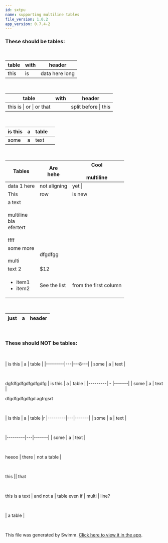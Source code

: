 ```yaml
---
id: sxtpu
name: supporting multiline tables
file_version: 1.0.2
app_version: 0.7.4-2
---
```


### These should be tables:

<br/>

| table | with |header          |
|-------|------|----------------|
| this  |   is | data here long |

<br/>

| table                    | with |header                |
|--------------------------|------|----------------------|
| this is \| or \| or that |      | split before \| this |

<br/>

| is this | a | table | |
|---------|---|-------|---|
| some    | a | text  | |

<br/>

| Tables                                                             |Are  <br>hehe         |Cool<br><br>multiline                |
|--------------------------------------------------------------------|----------------------|-------------------------------------|
| data 1 here                                                        | not aligning         | yet  \|                             |
|This                                                                |row                   |is new                               |
|a text<br><br>multiline  <br>bla  <br>efertert<br><br>ffff          |                      |                                     |
|some more<br><br>multi                                              |dfgdfgg               |                                     |
| text 2                                                             |   $12                |                                     |
| <ul><li>item1</li><li>item2</li></ul>                              | See the list         | from the first column               |

<br/>

| just | a | header |
|------|---|--------|

<br/>

### These should NOT be tables:

<br/>

| is this | a | table |
|---------|---|---8---|
| some    | a | text  |

<br/>

dgfdfgdfgdfgdfgdfg
| is this | a | table |
|---------| - |-------|
| some    | a | text  |

dfgdfgdfgdfgd agtrgsrt 

<br/>

| is this | a | table |r
|---------|---|-------|
| some    | a | text  |

<br/>

|---------|---|-------|
| some    | a | text  |

<br/>

heeoo | there | not a table |

<br/>

this || that

<br/>

this is a text | and not a | table
even if | multi | line?

<br/>

| a table |

<br/>

This file was generated by Swimm. [Click here to view it in the app](http://localhost:5000/repos/Z2l0aHViJTNBJTNBc3Rva2Utd2VhdGhlciUzQSUzQUFkZGllQ29oZW4=/docs/sxtpu).